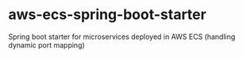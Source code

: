 # aws-ecs-spring-boot-starter
Spring boot starter for microservices deployed in AWS ECS (handling dynamic port mapping)
